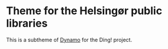 Theme for the Helsingør public libraries
======================================================

This is a subtheme of [Dynamo](http://github.com/dingproject/dynamo) for the Ding! project.